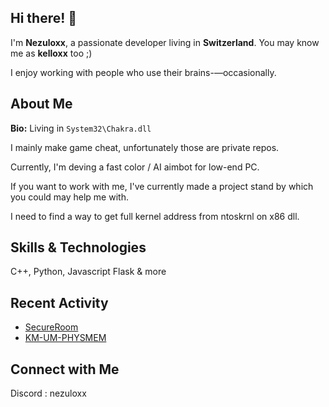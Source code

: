 ## Hi there! 👋

I'm **Nezuloxx**, a passionate developer living in **Switzerland**. You may know me as **kelloxx** too ;)

I enjoy working with people who use their brains-—occasionally.

## About Me

**Bio:** Living in `System32\Chakra.dll`

I mainly make game cheat, unfortunately those are private repos.

Currently, 
I'm deving a fast color / AI aimbot for low-end PC.

If you want to work with me, I've currently made a project stand by which you could may help me with.

I need to find a way to get full kernel address from ntoskrnl on x86 dll.

## Skills & Technologies

C++, Python, Javascript
Flask & more

## Recent Activity

- [SecureRoom](https://github.com/NezuloxxJW/SecureRoom)
- [KM-UM-PHYSMEM](https://github.com/NezuloxxJW/KM-UM-PHYSMEM)

## Connect with Me

Discord : nezuloxx

